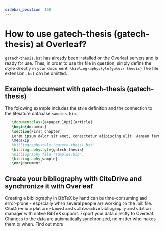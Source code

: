 ```yaml
---
sidebar_position: 168
---
```


# How to use gatech-thesis (gatech-thesis) at Overleaf?
`gatech-thesis.bst` has already been installed on the Overleaf servers and is ready for use. Thus, in order to use the file in question, simply define the style directly in your document: `\bibliographystyle{gatech-thesis}` The file extension `.bst` can be omitted.

## Example document with gatech-thesis (gatech-thesis)
The following example includes the style definition and the connection to the literature database `samples.bib`.
```tex
   \documentclass[a4paper,10pt]{article}
   \begin{document}
   \section{First chapter}
   Lorem ipsum dolor sit amet, consectetur adipiscing elit. Aenean fermentum justo massa, ut maximus mauris sodales et. Aenean vel elit a erat rhoncus pharetra.
   \medskip
   %bibliographystyle 'gatech-thesis.bst'
   \bibliographystyle{gatech-thesis}
   %bibliography file 'samples.bib'.
   \bibliography{sample}
   \end{document}
```

## Create your bibliography with CiteDrive and synchronize it with Overleaf
Creating a bibliography in BibTeX by hand can be time-consuming and error-prone - especially when several people are working on the .bib file. CiteDrive is a platform-based and collaborative bibliography and citation manager with native BibTeX support. Export your data directly to Overleaf. Changes to the data are automatically synchronized, no matter who makes them or when. Find out more